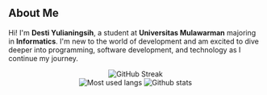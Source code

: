 

   ## About Me
   
Hi! I'm **Desti Yulianingsih**, a student at **Universitas Mulawarman** majoring in **Informatics**. I'm new to the world of development and am excited to dive deeper into programming, software development, and technology as I continue my journey.

  
  
  


<div id="stats" align="center">
  
  <img src="https://streak-stats.demolab.com?user=httpdesti&theme=transparent&fire=EB5454" alt="GitHub Streak"/>
  <br>
  
<div align="center">
  <img src="https://github-readme-stats.vercel.app/api/top-langs/?username=httpdesti&layout=compact&theme=tokyonight" alt="Most used langs"/>
  <img src="https://github-readme-stats.vercel.app/api?username=httpdesti&show_icons=true&theme=radical&rank_icon=github&include_all_commits=true" alt="Github stats"/>

</div>

</div>
